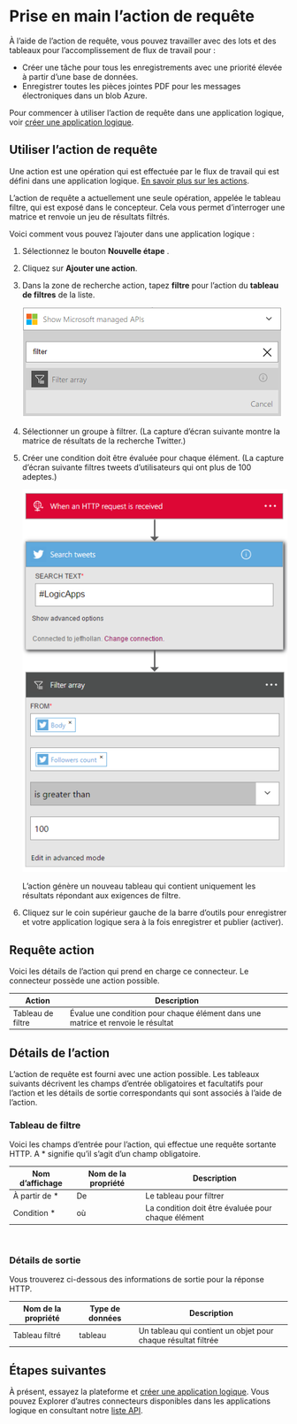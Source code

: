 <properties
    pageTitle="Ajouter l’action de requête dans les applications logique | Microsoft Azure"
    description="Vue d’ensemble de l’action de requête pour effectuer les opérations comme tableau de filtres."
    services=""
    documentationCenter=""
    authors="jeffhollan"
    manager="erikre"
    editor=""
    tags="connectors"/>

<tags
   ms.service="logic-apps"
   ms.devlang="na"
   ms.topic="article"
   ms.tgt_pltfrm="na"
   ms.workload="na"
   ms.date="07/20/2016"
   ms.author="jehollan"/>

# <a name="get-started-with-the-query-action"></a>Prise en main l’action de requête

À l’aide de l’action de requête, vous pouvez travailler avec des lots et des tableaux pour l’accomplissement de flux de travail pour :

- Créer une tâche pour tous les enregistrements avec une priorité élevée à partir d’une base de données.
- Enregistrer toutes les pièces jointes PDF pour les messages électroniques dans un blob Azure.

Pour commencer à utiliser l’action de requête dans une application logique, voir [créer une application logique](../app-service-logic/app-service-logic-create-a-logic-app.md).

## <a name="use-the-query-action"></a>Utiliser l’action de requête

Une action est une opération qui est effectuée par le flux de travail qui est défini dans une application logique. [En savoir plus sur les actions](connectors-overview.md).  

L’action de requête a actuellement une seule opération, appelée le tableau filtre, qui est exposé dans le concepteur. Cela vous permet d’interroger une matrice et renvoie un jeu de résultats filtrés.

Voici comment vous pouvez l’ajouter dans une application logique :

1. Sélectionnez le bouton **Nouvelle étape** .
2. Cliquez sur **Ajouter une action**.
3. Dans la zone de recherche action, tapez **filtre** pour l’action du **tableau de filtres** de la liste.

    ![Sélectionnez l’action de requête](./media/connectors-native-query/using-action-1.png)

4. Sélectionner un groupe à filtrer. (La capture d’écran suivante montre la matrice de résultats de la recherche Twitter.)
5. Créer une condition doit être évaluée pour chaque élément. (La capture d’écran suivante filtres tweets d’utilisateurs qui ont plus de 100 adeptes.)

    ![Exécuter l’action de requête](./media/connectors-native-query/using-action-2.png)

    L’action génère un nouveau tableau qui contient uniquement les résultats répondant aux exigences de filtre.
6. Cliquez sur le coin supérieur gauche de la barre d’outils pour enregistrer et votre application logique sera à la fois enregistrer et publier (activer).

## <a name="query-action"></a>Requête action

Voici les détails de l’action qui prend en charge ce connecteur. Le connecteur possède une action possible.

|Action|Description|
|---|---|
|Tableau de filtre|Évalue une condition pour chaque élément dans une matrice et renvoie le résultat|

## <a name="action-details"></a>Détails de l’action

L’action de requête est fourni avec une action possible. Les tableaux suivants décrivent les champs d’entrée obligatoires et facultatifs pour l’action et les détails de sortie correspondants qui sont associés à l’aide de l’action.

### <a name="filter-array"></a>Tableau de filtre
Voici les champs d’entrée pour l’action, qui effectue une requête sortante HTTP.
A * signifie qu’il s’agit d’un champ obligatoire.

|Nom d’affichage|Nom de la propriété|Description|
|---|---|---|
|À partir de *|De|Le tableau pour filtrer|
|Condition *|où|La condition doit être évaluée pour chaque élément|
<br>

### <a name="output-details"></a>Détails de sortie

Vous trouverez ci-dessous des informations de sortie pour la réponse HTTP.

|Nom de la propriété|Type de données|Description|
|---|---|---|
|Tableau filtré|tableau|Un tableau qui contient un objet pour chaque résultat filtrée|

## <a name="next-steps"></a>Étapes suivantes

À présent, essayez la plateforme et [créer une application logique](../app-service-logic/app-service-logic-create-a-logic-app.md). Vous pouvez Explorer d’autres connecteurs disponibles dans les applications logique en consultant notre [liste API](apis-list.md).
